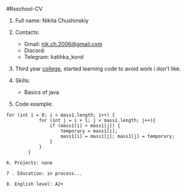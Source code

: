#Rsschool-CV
   1. Full name: Nikita Chushinskiy

   2. Contacts:
       * Gmail: nik.ch.2006@gmail.com
       * Discord: 
       * Telegram: katihka_korol
   3. Third year [college](http://www.college-ripo.by/), started learning code to avoid work i don't like.
   4. Skills:
      * Basics of java

   5. Code example:

```
for (int i = 0; i < mass1.length; i++) {
            for (int j = i + 1; j < mass1.length; j++){
                if (mass1[i] > mass1[j]) {
                    temporary = mass1[i];
                    mass1[i] = mass1[j]; mass1[j] = temporary;
                }
            }
        }  

```

    6. Projects: none

    7 . Education: in process...

    8. English level: A2+